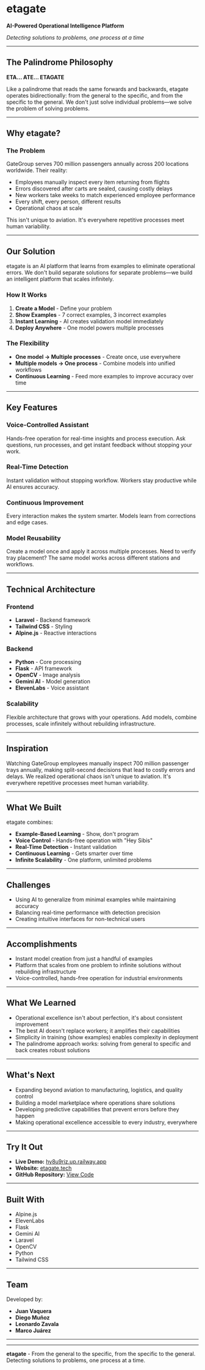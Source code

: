 # etagate

**AI-Powered Operational Intelligence Platform**

*Detecting solutions to problems, one process at a time*

---

## The Palindrome Philosophy

**ETA... ATE... ETAGATE**

Like a palindrome that reads the same forwards and backwards, etagate operates bidirectionally: from the general to the specific, and from the specific to the general. We don't just solve individual problems—we solve the problem of solving problems.

---

## Why etagate?

### The Problem

GateGroup serves 700 million passengers annually across 200 locations worldwide. Their reality:

- Employees manually inspect every item returning from flights
- Errors discovered after carts are sealed, causing costly delays
- New workers take weeks to match experienced employee performance
- Every shift, every person, different results
- Operational chaos at scale

This isn't unique to aviation. It's everywhere repetitive processes meet human variability.

---

## Our Solution

etagate is an AI platform that learns from examples to eliminate operational errors. We don't build separate solutions for separate problems—we build an intelligent platform that scales infinitely.

### How It Works

1. **Create a Model** - Define your problem
2. **Show Examples** - 7 correct examples, 3 incorrect examples
3. **Instant Learning** - AI creates validation model immediately
4. **Deploy Anywhere** - One model powers multiple processes

### The Flexibility

- **One model → Multiple processes** - Create once, use everywhere
- **Multiple models → One process** - Combine models into unified workflows
- **Continuous Learning** - Feed more examples to improve accuracy over time

---

## Key Features

### Voice-Controlled Assistant

Hands-free operation for real-time insights and process execution. Ask questions, run processes, and get instant feedback without stopping your work.

### Real-Time Detection

Instant validation without stopping workflow. Workers stay productive while AI ensures accuracy.

### Continuous Improvement

Every interaction makes the system smarter. Models learn from corrections and edge cases.

### Model Reusability

Create a model once and apply it across multiple processes. Need to verify tray placement? The same model works across different stations and workflows.

---

## Technical Architecture

### Frontend
- **Laravel** - Backend framework
- **Tailwind CSS** - Styling
- **Alpine.js** - Reactive interactions

### Backend
- **Python** - Core processing
- **Flask** - API framework
- **OpenCV** - Image analysis
- **Gemini AI** - Model generation
- **ElevenLabs** - Voice assistant

### Scalability

Flexible architecture that grows with your operations. Add models, combine processes, scale infinitely without rebuilding infrastructure.

---

## Inspiration

Watching GateGroup employees manually inspect 700 million passenger trays annually, making split-second decisions that lead to costly errors and delays. We realized operational chaos isn't unique to aviation. It's everywhere repetitive processes meet human variability.

---

## What We Built

etagate combines:

- **Example-Based Learning** - Show, don't program
- **Voice Control** - Hands-free operation with "Hey Sibis"
- **Real-Time Detection** - Instant validation
- **Continuous Learning** - Gets smarter over time
- **Infinite Scalability** - One platform, unlimited problems

---

## Challenges

- Using AI to generalize from minimal examples while maintaining accuracy
- Balancing real-time performance with detection precision
- Creating intuitive interfaces for non-technical users

---

## Accomplishments

- Instant model creation from just a handful of examples
- Platform that scales from one problem to infinite solutions without rebuilding infrastructure
- Voice-controlled, hands-free operation for industrial environments

---

## What We Learned

- Operational excellence isn't about perfection, it's about consistent improvement
- The best AI doesn't replace workers; it amplifies their capabilities
- Simplicity in training (show examples) enables complexity in deployment
- The palindrome approach works: solving from general to specific and back creates robust solutions

---

## What's Next

- Expanding beyond aviation to manufacturing, logistics, and quality control
- Building a model marketplace where operations share solutions
- Developing predictive capabilities that prevent errors before they happen
- Making operational excellence accessible to every industry, everywhere

---

## Try It Out

- **Live Demo:** [hy8u9riz.up.railway.app](https://hy8u9riz.up.railway.app)
- **Website:** [etagate.tech](https://etagate.tech)
- **GitHub Repository:** [View Code](#)

---

## Built With

- Alpine.js
- ElevenLabs
- Flask
- Gemini AI
- Laravel
- OpenCV
- Python
- Tailwind CSS

---

## Team

Developed by:
- **Juan Vaquera**
- **Diego Muñoz**
- **Leonardo Zavala**
- **Marco Juárez**

---


---

**etagate** - From the general to the specific, from the specific to the general. Detecting solutions to problems, one process at a time.
